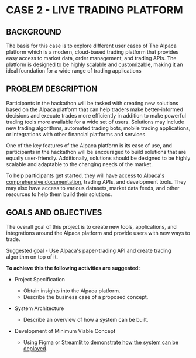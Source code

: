 # CASE 2 - LIVE TRADING PLATFORM
## BACKGROUND 
The basis for this case is to explore different user cases of The Alpaca platform which is a  modern, cloud-based trading platform that provides easy access to market data, order management, and trading APIs. The platform is designed to be highly scalable and customizable, making it an ideal foundation for a wide range of trading applications


## PROBLEM DESCRIPTION
Participants in the hackathon will be tasked with creating new solutions based on the Alpaca platform that can help traders make better-informed decisions and execute trades more efficiently in addition to make powerful trading tools more available for a wide set of users. Solutions may include new trading algorithms, automated trading bots, mobile trading applications, or integrations with other financial platforms and services. 

One of the key features of the Alpaca platform is its ease of use, and participants in the hackathon will be encouraged to build solutions that are equally user-friendly. Additionally, solutions should be designed to be highly scalable and adaptable to the changing needs of the market. 

To help participants get started, they will have access to [Alpaca's comprehensive documentation](https://alpaca.markets/docs/introduction/ 
), trading APIs, and development tools. They may also have access to various datasets, market data feeds, and other resources to help them build their solutions. 



## GOALS AND OBJECTIVES 
​​​​​The overall goal of this project is to create new tools, applications, and integrations around the Alpaca platform and provide users with new ways to trade.  


Suggested goal - Use Alpaca's paper-trading API and create trading algorithm on top of it. 

**To achieve this the following activities are suggested:**
* Project Specification  
  - Obtain insights into the Alpaca platform.
  - Describe the business case of a proposed concept.  

* System Architecture  
  - Describe an overview of how a system can be built.  

* Development of Minimum Viable Concept
  - ​​​Using Figma or [Streamlit to demonstrate how the system can be deployed](https://medium.com/analytics-vidhya/financial-data-streaming-using-alpaca-and-streamlit-88aa21c75f27 
).  
